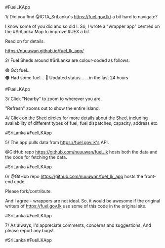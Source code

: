 #FuelLKApp

1/ Did you find @ICTA_SriLanka's https://fuel.gov.lk/ a bit hard to navigate?

I know some of you did and so did I.
So, I wrote a "wrapper app" centred on the #SriLanka Map to improve #UEX a bit.

Read on for details.

https://nuuuwan.github.io/fuel_lk_app/

2/ Fuel Sheds around #SriLanka are colour-coded as follows:

🟢 Got fuel...   
🟠 Had some fuel...
🔴 Updated status...
...in the last 24 hours

#FuelLKApp

3/ Click "Nearby" to zoom to wherever you are.

"Refresh" zooms out to show the entire island.

4/ Click on the Shed circles for more details about the Shed, including availability of different types of fuel, fuel dispatches, capacity, address etc.

#SriLanka #FuelLKApp

5/ The app pulls data from https://fuel.gov.lk's API.

@GitHub repo https://github.com/nuuuwan/fuel_lk
hosts both the data and the code for fetching the data.

#SriLanka #FuelLKApp


6/ @GitHub repo https://github.com/nuuuwan/fuel_lk_app hosts the front-end code.

Please fork/contribute.

And I agree - wrappers are not ideal. So, it would be  awesome if the original writers of https://fuel.gov.lk use some of this code in the original site.  

#SriLanka #FuelLKApp

7/ As always, I'd appreciate comments, concerns and suggestions. And please report any bugs!

#SriLanka #FuelLKApp
